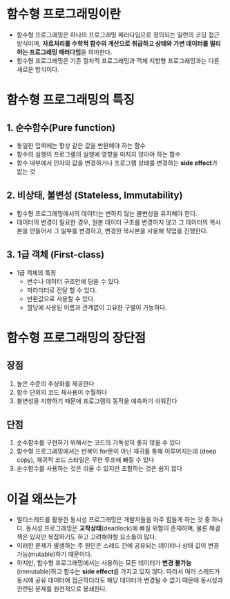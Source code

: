 # 함수형 프로그래밍이란

- 함수형 프로그래밍은 하나의 프로그래밍 패러다임으로 정의되는 일련의 코딩 접근 방식이며, **자료처리를 수학적 함수의 계산으로 취급하고 상태와 가변 데이터를 멀리하는 프로그래밍 패러다임**을 의미한다.
- 함수형 프로그래밍은 기존 절차적 프로그래밍과 객체 지향형 프로그래밍과는 다른 새로운 방식이다.

# 함수형 프로그래밍의 특징

## 1. 순수함수(Pure function)

- 동일한 입력에는 항상 같은 값을 반환해야 하는 함수
- 함수의 실행이 프로그램의 실행에 영향을 미치지 않아야 하는 함수
- 함수 내부에서 인자의 값을 변경하거나 프로그램 상태를 변경하는 **side effect**가 없는 것

## 2. 비상태, 불변성 (Stateless, Immutability)

- 함수형 프로그래밍에서의 데이터는 변하지 않는 불변성을 유지해야 한다.
- 데이터의 변경이 필요한 경우, 원본 데이터 구조를 변경하지 않고 그 데이터의 복사본을 만들어서 그 일부를 변경하고, 변경한 복사본을 사용해 작업을 진행한다.

## 3. 1급 객체 (First-class)

- 1급 객체의 특징
    - 변수나 데이터 구조안에 담을 수 있다.
    - 파라미터로 전달 할 수 있다.
    - 반환값으로 사용할 수 있다.
    - 할당에 사용된 이름과 관계없이 고유한 구별이 가능하다.

# **함수형 프로그래밍의 장단점**

## **장점**

1. 높은 수준의 추상화를 제공한다
2. 함수 단위의 코드 재사용이 수월하다
3. 불변성을 지향하기 때문에 프로그램의 동작을 예측하기 쉬워진다

## **단점**

1. 순수함수를 구현하기 위해서는 코드의 가독성이 좋지 않을 수 있다
2. 함수형 프로그래밍에서는 반복이 for문이 아닌 재귀를 통해 이루어지는데 (deep copy), 재귀적 코드 스타일은 무한 루프에 빠질 수 있다
3. 순수함수를 사용하는 것은 쉬울 수 있지만 조합하는 것은 쉽지 않다

# 이걸 왜쓰는가

- 멀티스레드를 활용한 동시성 프로그래밍은 개발자들을 아주 힘들게 하는 것 중 하나다. 동시성 프로그래밍은 **교착상태**(deadlock)에 빠질 위험이 존재하며, 물론 해결책은 있지만 복잡하기도 하고 고려해야할 요소들이 많다.
- 이러한 문제가 발생하는 주 원인은 스레드 간에 공유되는 데이터나 상태 값이 변경 가능(mutable)하기 때문이다.
- 하지만, 함수형 프로그래밍에서는 사용하는 모든 데이터가 **변경 불가능**(immutable)하고 함수는 **side effect**를 가지고 있지 않다. 따라서 여러 스레드가 동시에 공유 데이터에 접근하더라도 해당 데이터가 변경될 수 없기 때문에 동시성과 관련된 문제를 원천적으로 봉쇄한다.